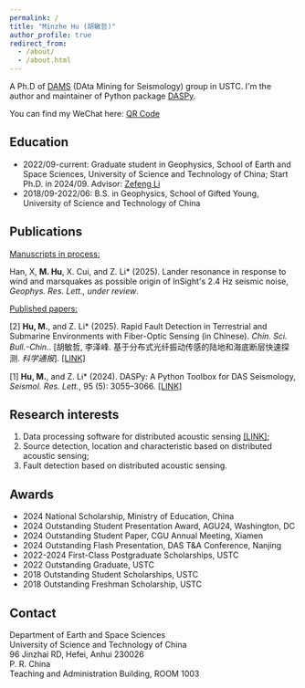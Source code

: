 ```yaml
---
permalink: /
title: "Minzhe Hu (胡敏哲)"
author_profile: true
redirect_from: 
  - /about/
  - /about.html
---
```


A Ph.D of [DAMS](https://en.dams.ustc.edu.cn/People/list.htm) (DAta Mining for Seismology) group in USTC. I'm the author and maintainer of Python package [DASPy](https://pypi.org/project/DASPy-toolbox/).

You can find my WeChat here: [QR Code](../images/Wechat_QRcode.png)

Education
------
* 2022/09-current: Graduate student in Geophysics, School of Earth and Space Sciences, University of Science and Technology of China; Start Ph.D. in 2024/09. Advisor: [Zefeng Li](https://ess.ustc.edu.cn/2022/0929/c32208a572141/page.htm)
* 2018/09-2022/06: B.S. in Geophysics, School of Gifted Young, University of Science and Technology of China

Publications
------

<u>Manuscripts in process:</u>

Han, X, **M. Hu**, X. Cui, and Z. Li\* (2025). Lander resonance in response to wind and marsquakes as possible origin of InSight's 2.4 Hz seismic noise, *Geophys. Res. Lett., under review*.

<u>Published papers:</u>

[2] **Hu, M.**, and Z. Li\* (2025). Rapid Fault Detection in Terrestrial and Submarine Environments with Fiber-Optic Sensing (in Chinese). *Chin. Sci. Bull.-Chin.*. \[胡敏哲, 李泽峰. 基于分布式光纤振动传感的陆地和海底断层快速探测. *科学通报*\]. [[LINK]](https://www.sciengine.com/CSB/doi/10.1360/CSB-2025-0624)

[1] **Hu, M.**, and Z. Li\* (2024). DASPy: A Python Toolbox for DAS Seismology, *Seismol. Res. Lett.*,  95 (5): 3055–3066. [[LINK]](https://pubs.geoscienceworld.org/ssa/srl/article/95/5/3055/645865/DASPy-A-Python-Toolbox-for-DAS-Seismology)

Research interests
------
1. Data processing software for distributed acoustic sensing [[LINK]](https://github.com/HMZ-03/DASPy/tree/main);
2. Source detection, location and characteristic based on distributed acoustic sensing;
3. Fault detection based on distributed acoustic sensing.

Awards
------
* 2024  National Scholarship, Ministry of Education, China
* 2024  Outstanding Student Presentation Award, AGU24, Washington, DC
* 2024  Outstanding Student Paper, CGU Annual Meeting, Xiamen
* 2024  Outstanding Flash Presentation, DAS T&A Conference, Nanjing
* 2022-2024  First-Class Postgraduate Scholarships, USTC
* 2022  Outstanding Graduate, USTC
* 2018  Outstanding Student Scholarships, USTC
* 2018  Outstanding Freshman Scholarship, USTC

Contact
------
Department of Earth and Space Sciences  
University of Science and Technology of China  
96 Jinzhai RD, Hefei, Anhui 230026  
P. R. China  
Teaching and Administration Building, ROOM 1003
